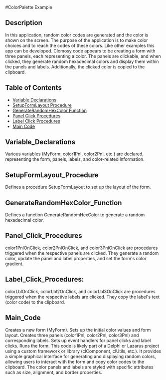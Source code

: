 


#ColorPalette Example

## Description
In this application, random color codes are generated and the color is shown on the screen. 
The purpose of the application is to make color choices and to reach the codes of these colors. 
Like other examples this app can be developed.
Clomosy code appears to be creating a form with three panels, each representing a color. 
The panels are clickable, and when clicked, they generate random hexadecimal colors and display them within the panels and labels. 
Additionally, the clicked color is copied to the clipboard.

## Table of Contents
- [Variable Declarations](#Variable_Declarations)
- [SetupFormLayout Procedure](#SetupFormLayout_Procedure)
- [GenerateRandomHexColor Function](#GenerateRandomHexColor_Function)
- [Panel Click Procedures](#Panel_Click_Procedures)
- [Label Click Procedures](#Label_Click_Procedures)
- [Main Code](#Main_Code)


## Variable_Declarations
Various variables (MyForm, color1Pnl, color2Pnl, etc.) are declared, representing the form, panels, labels, and color-related information.

## SetupFormLayout_Procedure
Defines a procedure SetupFormLayout to set up the layout of the form.

## GenerateRandomHexColor_Function
Defines a function GenerateRandomHexColor to generate a random hexadecimal color.

## Panel_Click_Procedures
color1PnlOnClick, color2PnlOnClick, and color3PnlOnClick are procedures triggered when the respective panels are clicked. 
They generate a random color, update the panel and label properties, and set the form's color gradient.

## Label_Click_Procedures:
colorLblOnClick, colorLbl2OnClick, and colorLbl3OnClick are procedures triggered when the respective labels are clicked. They copy the label's text (color code) to the clipboard.

## Main_Code
Creates a new form (MyForm).
Sets up the initial color values and form layout.
Creates three panels (color1Pnl, color2Pnl, color3Pnl) and corresponding labels.
Sets up event handlers for panel clicks and label clicks.
Runs the form.
This code is likely part of a Delphi or Lazarus project using a custom framework or library (clComponent, clUtils, etc.). It provides a simple graphical interface for generating and displaying random colors, allowing users to interact with the form and copy color codes to the clipboard. The color panels and labels are styled with specific attributes such as size, alignment, and border properties.

